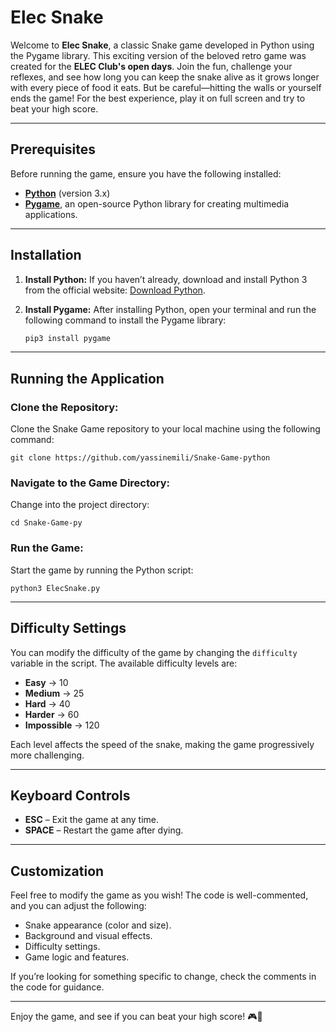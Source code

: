 # Elec Snake

Welcome to **Elec Snake**, a classic Snake game developed in Python using the Pygame library. This exciting version of the beloved retro game was created for the **ELEC Club's open days**. Join the fun, challenge your reflexes, and see how long you can keep the snake alive as it grows longer with every piece of food it eats. But be careful—hitting the walls or yourself ends the game! For the best experience, play it on full screen and try to beat your high score.

---

## Prerequisites

Before running the game, ensure you have the following installed:

- **[Python](https://www.python.org)** (version 3.x)
- **[Pygame](https://www.pygame.org/wiki/GettingStarted)**, an open-source Python library for creating multimedia applications.

---

## Installation

1. **Install Python:**
   If you haven’t already, download and install Python 3 from the official website:
   [Download Python](https://www.python.org/downloads/).

2. **Install Pygame:**
   After installing Python, open your terminal and run the following command to install the Pygame library:
   ```bash
   pip3 install pygame

---

## Running the Application

### Clone the Repository: 

Clone the Snake Game repository to your local machine using the following command:

```
git clone https://github.com/yassinemili/Snake-Game-python
```

### Navigate to the Game Directory: 

Change into the project directory:

```
cd Snake-Game-py
```

### Run the Game:
Start the game by running the Python script:

```
python3 ElecSnake.py
```

---

## Difficulty Settings

You can modify the difficulty of the game by changing the `difficulty` variable in the script. The available difficulty levels are:

- **Easy**      → 10
- **Medium**    → 25
- **Hard**      → 40
- **Harder**    → 60
- **Impossible** → 120

Each level affects the speed of the snake, making the game progressively more challenging.

---

## Keyboard Controls

- **ESC** – Exit the game at any time.
- **SPACE** – Restart the game after dying.

---

## Customization

Feel free to modify the game as you wish! The code is well-commented, and you can adjust the following:

- Snake appearance (color and size).
- Background and visual effects.
- Difficulty settings.
- Game logic and features.

If you’re looking for something specific to change, check the comments in the code for guidance.

---

Enjoy the game, and see if you can beat your high score! 🎮🐍